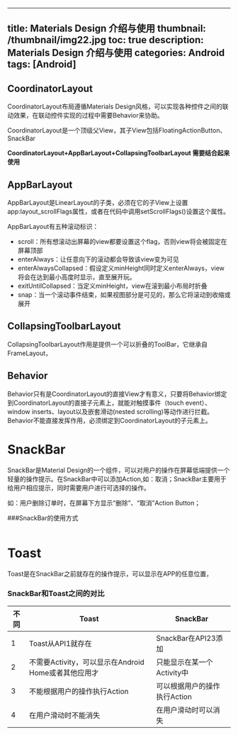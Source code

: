  ---
title: Materials Design 介绍与使用
thumbnail: /thumbnail/img22.jpg
toc: true
description: Materials Design 介绍与使用
categories: Android
tags: [Android]
---

 ## CoordinatorLayout
 CoordinatorLayout布局遵循Materials Design风格，可以实现各种控件之间的联动效果，在联动控件实现的过程中需要Behavior来协助。
 <!--more-->
 CoordinatorLayout是一个顶级父View，其子View包括FloatingActionButton、SnackBar
 
 **CoordinatorLayout+AppBarLayout+CollapsingToolbarLayout 需要结合起来使用**
 
 ## AppBarLayout
 
 AppBarLayout是LinearLayout的子类，必须在它的子View上设置app:layout_scrollFlags属性，或者在代码中调用setScrollFlags()设置这个属性。
 
 AppBarLayout有五种滚动标识：
 * scroll：所有想滚动出屏幕的view都要设置这个flag，否则view将会被固定在屏幕顶部
 * enterAlways：让任意向下的滚动都会导致该view变为可见
 * enterAlwaysCollapsed：假设定义minHeight同时定义enterAlways，view将会在达到最小高度时显示，直至展开玩。
 * exitUntilCollapsed：当定义minHeight，view在滚到最小布局时折叠
 * snap：当一个滚动事件结束，如果视图部分是可见的，那么它将滚动到收缩或展开
 
 ## CollapsingToolbarLayout
 CollapsingToolbarLayout作用是提供一个可以折叠的ToolBar，它继承自FrameLayout，
 
 ## Behavior
 
 Behavior只有是CoordinatorLayout的直接View才有意义，只要将Behavior绑定到CoordinatorLayout的直接子元素上，就能对触摸事件（touch event）、window inserts、layout以及嵌套滑动(nested scrolling)等动作进行拦截。Behavior不能直接发挥作用，必须绑定到CoordinatorLayout的子元素上。
 
 
# SnackBar
SnackBar是Material Design的一个组件，可以对用户的操作在屏幕低端提供一个轻量的操作提示。在SnackBar中可以添加Action,如：取消；SnackBar主要用于给用户相应提示，同时需要用户进行可选择的操作。

如：用户删除订单时，在屏幕下方显示“删除”、“取消”Action Button；

###SnackBar的使用方式
```

```


# Toast
Toast是在SnackBar之前就存在的操作提示，可以显示在APP的任意位置，


### SnackBar和Toast之间的对比

|不同|Toast|SnackBar|
|---|-----|-----|
|1|Toast从API1就存在|SnackBar在API23添加|
|2|不需要Activity，可以显示在Android Home或者其他应用才|只能显示在某一个Activity中|
|3|不能根据用户的操作执行Action|可以根据用户的操作执行Action|
|4|在用户滑动时不能消失|在用户滑动时可以消失| 